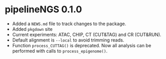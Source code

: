 # pipelineNGS 0.1.0

-   Added a `NEWS.md` file to track changes to the package.
-   Added `pkgdown` site
-   Current experiments: ATAC, CHIP, CT (CUT&TAG) and CR (CUT&RUN).
-   Default alignment is `--local` to avoid trimming reads.
-   Function `process_CUTTAG()` is deprecated. Now all analysis can be performed with calls to `process_epigenome()`.
